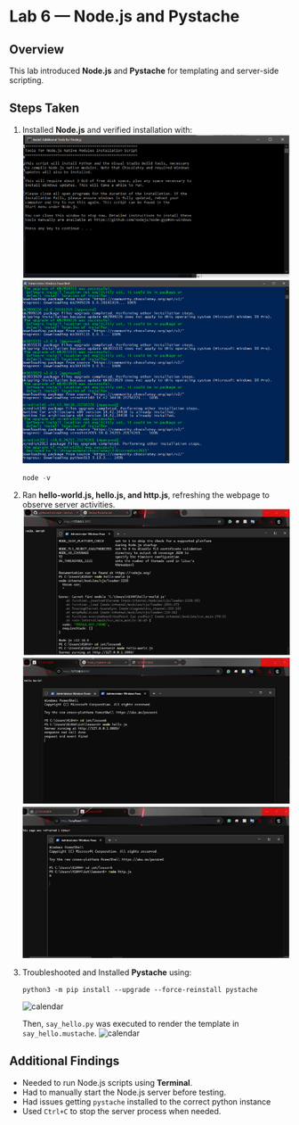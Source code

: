 # Lab 6 — Node.js and Pystache

## Overview
This lab introduced **Node.js** and **Pystache** for templating and server-side scripting.

## Steps Taken
1. Installed **Node.js** and verified installation with:
   ![calendar](1.png)
   ![calendar](2.png)
   
   ```powershell
   node -v
   ``` 
3. Ran **hello-world.js, hello.js, and http.js**, refreshing the webpage to observe server activities.
   ![calendar](3.png)
   ![calendar](4.png)
   ![calendar](5.png)
5. Troubleshooted and Installed **Pystache** using:
    ```Terminal
   python3 -m pip install --upgrade --force-reinstall pystache
   ```
    ![calendar](6.png)

   Then, `say_hello.py` was executed to render the template in `say_hello.mustache`.
   ![calendar](7.png)

## Additional Findings
- Needed to run Node.js scripts using **Terminal**.
- Had to manually start the Node.js server before testing.
- Had issues getting `pystache` installed to the correct python instance
- Used `Ctrl+C` to stop the server process when needed.
